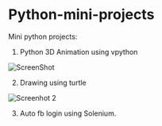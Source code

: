 # Python-mini-projects
 Mini python projects:
 
 1. Python 3D Animation using vpython
 
  ![ScreenShot](https://i.imgur.com/AdbKCzS.png)


 2. Drawing using turtle

   ![Screenhot 2](https://i.imgur.com/3eyIouP.gif)

 3. Auto fb login using Solenium.
